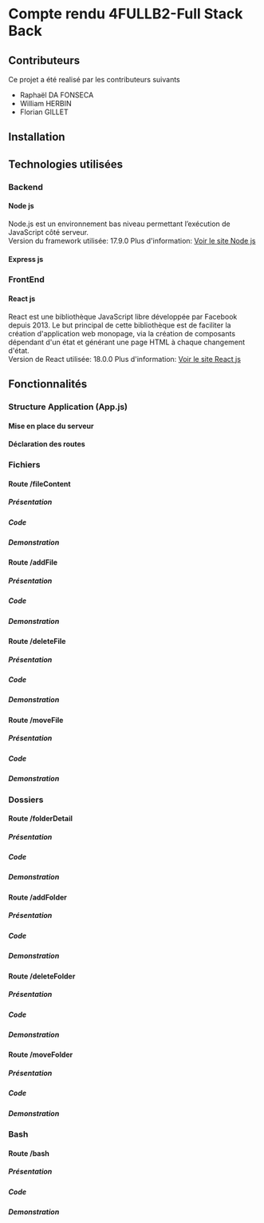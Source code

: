 # Compte rendu 4FULLB2-Full Stack Back

## Contributeurs 

Ce projet a été realisé par les contributeurs suivants

- Raphaël DA FONSECA
- William HERBIN
- Florian GILLET

## Installation

## Technologies utilisées

### Backend
#### Node js
Node.js est un environnement bas niveau permettant l’exécution de JavaScript côté serveur.\
Version du framework utilisée: 17.9.0 
Plus d'information: [Voir le site Node js](https://nodejs.org/fr/about/)

#### Express js

### FrontEnd 
#### React js

React est une bibliothèque JavaScript libre développée par Facebook depuis 2013. Le but principal de cette bibliothèque est de faciliter la création d'application web monopage, via la création de composants dépendant d'un état et générant une page HTML à chaque changement d'état.\
Version de React utilisée: 18.0.0
Plus d'information: [Voir le site React js](https://fr.reactjs.org/)

## Fonctionnalités

### Structure Application (App.js)
#### Mise en place du serveur
#### Déclaration des routes

### Fichiers

#### Route /fileContent
##### Présentation
##### Code
##### Demonstration

#### Route /addFile
##### Présentation
##### Code
##### Demonstration

#### Route /deleteFile
##### Présentation
##### Code
##### Demonstration

#### Route /moveFile
##### Présentation
##### Code
##### Demonstration

### Dossiers

#### Route /folderDetail
##### Présentation
##### Code
##### Demonstration

#### Route /addFolder
##### Présentation
##### Code
##### Demonstration

#### Route /deleteFolder
##### Présentation
##### Code
##### Demonstration

#### Route /moveFolder
##### Présentation
##### Code
##### Demonstration

### Bash

#### Route /bash
##### Présentation
##### Code
##### Demonstration